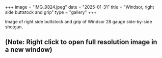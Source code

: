 +++
image = "IMG_9824.jpeg"
date = "2025-01-31"
title = "Windsor, right side buttstock and grip"
type = "gallery"
+++

Image of right side buttstock and grip of Windsor 28 gauge side-by-side shotgun.

## (Note: Right click to open full resolution image in a new window) ##
